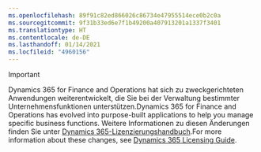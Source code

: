 ```yaml
---
ms.openlocfilehash: 89f91c82ed866026c86734e47955514ece0b2c0a
ms.sourcegitcommit: 9f31b33ed6e7f1b49200a407913201a1337f3401
ms.translationtype: HT
ms.contentlocale: de-DE
ms.lasthandoff: 01/14/2021
ms.locfileid: "4960156"
---
```

> [!IMPORTANT]
> <span data-ttu-id="a914f-101">Dynamics 365 for Finance and Operations hat sich zu zweckgerichteten Anwendungen weiterentwickelt, die Sie bei der Verwaltung bestimmter Unternehmensfunktionen unterstützen.</span><span class="sxs-lookup"><span data-stu-id="a914f-101">Dynamics 365 for Finance and Operations has evolved into purpose-built applications to help you manage specific business functions.</span></span> <span data-ttu-id="a914f-102">Weitere Informationen zu diesen Änderungen finden Sie unter [Dynamics 365-Lizenzierungshandbuch](https://go.microsoft.com/fwlink/p/?LinkId=866544).</span><span class="sxs-lookup"><span data-stu-id="a914f-102">For more information about these changes, see [Dynamics 365 Licensing Guide](https://go.microsoft.com/fwlink/p/?LinkId=866544).</span></span>
 
